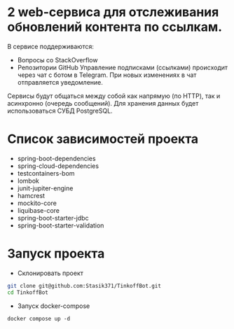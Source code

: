 # 2 web-сервиса для отслеживания обновлений контента по ссылкам. 
В сервисе поддерживаются:
- Вопросы со StackOverflow
- Репозитории GitHub
Управление подписками (ссылками) происходит через чат с ботом в Telegram. При новых изменениях в чат отправляется уведомление.

Сервисы будут общаться между собой как напрямую (по HTTP), так и асинхронно (очередь сообщений). Для хранения данных будет использоваться СУБД PostgreSQL.

# Список зависимостей проекта
- spring-boot-dependencies
- spring-cloud-dependencies
- testcontainers-bom
- lombok
- junit-jupiter-engine
- hamcrest
- mockito-core
- liquibase-core
- spring-boot-starter-jdbc
- spring-boot-starter-validation
# Запуск проекта
- Склонировать проект
```bash
git clone git@github.com:Stasik371/TinkoffBot.git
cd TinkoffBot
```
- Запуск docker-compose
```docker
docker compose up -d
```
